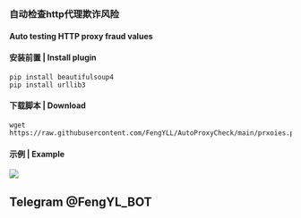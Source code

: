### 自动检查http代理欺诈风险 
#### Auto testing HTTP proxy fraud values
#### 安装前置 | Install  plugin
```
pip install beautifulsoup4
pip install urllib3
```
#### 下载脚本 | Download
```
wget https://raw.githubusercontent.com/FengYLL/AutoProxyCheck/main/prxoies.py
```
#### 示例 | Example
![](https://raw.githubusercontent.com/FengYLL/AutoProxyCheck/main/e.g.jpg)
## Telegram  @FengYL_BOT
